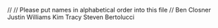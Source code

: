 //
// Please put names in alphabetical order into this file
//
Ben Closner
Justin Williams
Kim Tracy
Steven Bertolucci
